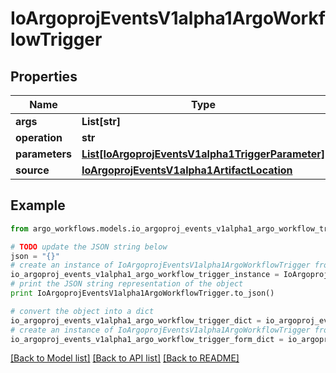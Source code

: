 # IoArgoprojEventsV1alpha1ArgoWorkflowTrigger


## Properties

Name | Type | Description | Notes
------------ | ------------- | ------------- | -------------
**args** | **List[str]** |  | [optional] 
**operation** | **str** |  | [optional] 
**parameters** | [**List[IoArgoprojEventsV1alpha1TriggerParameter]**](IoArgoprojEventsV1alpha1TriggerParameter.md) |  | [optional] 
**source** | [**IoArgoprojEventsV1alpha1ArtifactLocation**](IoArgoprojEventsV1alpha1ArtifactLocation.md) |  | [optional] 

## Example

```python
from argo_workflows.models.io_argoproj_events_v1alpha1_argo_workflow_trigger import IoArgoprojEventsV1alpha1ArgoWorkflowTrigger

# TODO update the JSON string below
json = "{}"
# create an instance of IoArgoprojEventsV1alpha1ArgoWorkflowTrigger from a JSON string
io_argoproj_events_v1alpha1_argo_workflow_trigger_instance = IoArgoprojEventsV1alpha1ArgoWorkflowTrigger.from_json(json)
# print the JSON string representation of the object
print IoArgoprojEventsV1alpha1ArgoWorkflowTrigger.to_json()

# convert the object into a dict
io_argoproj_events_v1alpha1_argo_workflow_trigger_dict = io_argoproj_events_v1alpha1_argo_workflow_trigger_instance.to_dict()
# create an instance of IoArgoprojEventsV1alpha1ArgoWorkflowTrigger from a dict
io_argoproj_events_v1alpha1_argo_workflow_trigger_form_dict = io_argoproj_events_v1alpha1_argo_workflow_trigger.from_dict(io_argoproj_events_v1alpha1_argo_workflow_trigger_dict)
```
[[Back to Model list]](../README.md#documentation-for-models) [[Back to API list]](../README.md#documentation-for-api-endpoints) [[Back to README]](../README.md)


